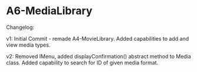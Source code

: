 # A6-MediaLibrary

Changelog:

v1: Initial Commit - remade A4-MovieLibrary. Added capabilities to add and view media types. 

v2: Removed IMenu, added displayConfirmation() abstract method to Media class. Added capability to search for ID of given media format. 

